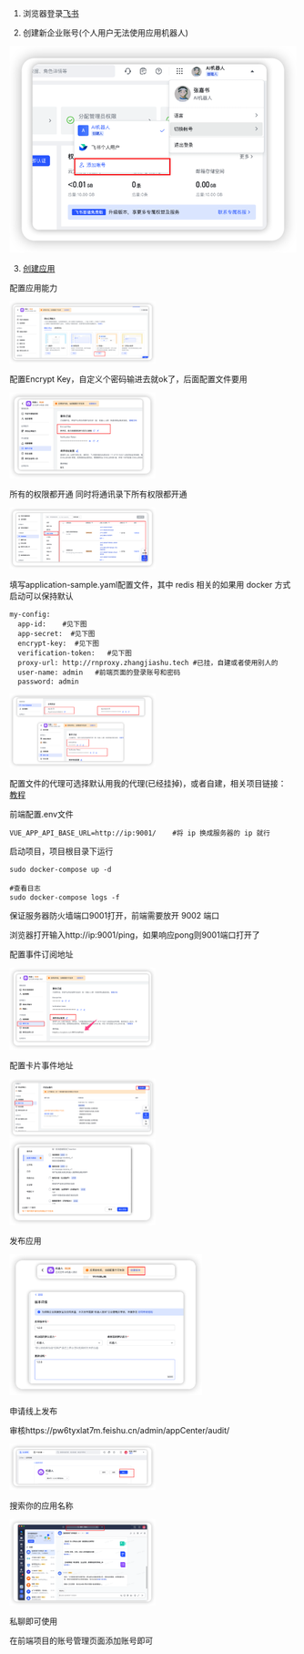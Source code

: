 1. 浏览器登录[飞书](https://aiw8qncwo9a.feishu.cn/accounts/page/login?redirect_uri=https%3A%2F%2Faiw8qncwo9a.feishu.cn%2Fadmin%2Findex&app_id=13)

2. 创建新企业账号(个人用户无法使用应用机器人)

![image-20230623033930446](./assets/image-20230623033930446.png)

3. [创建应用](https://open.feishu.cn/app?lang=zh-CN)

 配置应用能力

<img src="./assets/image-20230623033948491.png" alt="image-20230623033948491" style="zoom:25%;" />

 配置Encrypt Key，自定义个密码输进去就ok了，后面配置文件要用

<img src="./assets/image-20230623034003565.png" alt="image-20230623034003565" style="zoom:25%;" />

所有的权限都开通
同时将通讯录下所有权限都开通

<img src="./assets/image-20230623034018518.png" alt="image-20230623034018518" style="zoom:25%;" />

填写application-sample.yaml配置文件，其中 redis 相关的如果用 docker 方式启动可以保持默认

```shell
my-config:
  app-id:    #见下图   
  app-secret:  #见下图
  encrypt-key:  #见下图
  verification-token:   #见下图
  proxy-url: http://rnproxy.zhangjiashu.tech #已挂，自建或者使用别人的
  user-name: admin   #前端页面的登录账号和密码
  password: admin
```



<img src="./assets/image-20230623034037529.png" alt="image-20230623034037529" style="zoom:25%;" />



配置文件的代理可选择默认用我的代理(已经挂掉)，或者自建，相关项目链接： [教程](https://github.com/linweiyuan/go-chatgpt-api)

前端配置.env文件

```shell
VUE_APP_API_BASE_URL=http://ip:9001/    #将 ip 换成服务器的 ip 就行
```



启动项目，项目根目录下运行

```shell
sudo docker-compose up -d

#查看日志
sudo docker-compose logs -f
```

保证服务器防火墙端口9001打开，前端需要放开 9002 端口

浏览器打开输入http://ip:9001/ping，如果响应pong则9001端口打开了

配置事件订阅地址

<img src="./assets/image-20230623034053296.png" alt="image-20230623034053296" style="zoom:25%;" />

配置卡片事件地址

<img src="./assets/image-20230623034110515.png" alt="image-20230623034110515" style="zoom:25%;" />



<img src="./assets/image-20230623034121825.png" alt="image-20230623034121825" style="zoom:25%;" />

发布应用

<img src="./assets/image-20230623034141206.png" alt="image-20230623034141206" style="zoom:33%;" />



申请线上发布

审核https://pw6tyxlat7m.feishu.cn/admin/appCenter/audit/

<img src="./assets/image-20230623034154112.png" alt="image-20230623034154112" style="zoom:25%;" />

搜索你的应用名称

<img src="./assets/image-20230623034214490.png" alt="image-20230623034214490" style="zoom:25%;" />

私聊即可使用

在前端项目的账号管理页面添加账号即可

